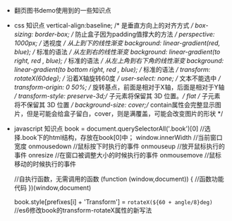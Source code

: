 - 翻页图书demo使用到的一些知识点
- css 知识点
    vertical-align:baseline;   /* 是垂直方向上的对齐方式 */
    box-sizing: border-box;   /* 防止盒子因为padding值撑大的方法 */
    perspective: 1000px; /* 透视度 */
    从上到下的线性渐变 background: linear-gradient(red, blue); /* 标准的语法 */
    从左到右的线性渐变 background: linear-gradient(to right, red , blue); /* 标准的语法 */
    从左上角到右下角的线性渐变 background: linear-gradient(to bottom right, red , blue); /* 标准的语法 */
    transform: rotateX(60deg); /* 沿着X轴旋转60度 */
    user-select: none; /* 文本不能选中 */
    transform-origin: 0 50%; /* 旋转基点，前面是相对于X轴，后面是相对于Y轴 */
    transform-style: preserve-3d;/*	子元素将保留其 3D 位置。*/  flat  /* 子元素将不保留其 3D 位置 */
    background-size: cover;/* contain属性会完整显示图片，但是可能会给盒子留白，cover，则是满覆盖，可能会改变图片的形状 */

- javascript 知识点
    book = document.querySelectorAll('.book')[0] //选择.book下的html结构，存放在book[0]中；
    window.innerWidth  //当前窗口宽度
    onmousedown  //鼠标按下时执行的事件
    onmouseup  //放开鼠标执行的事件
    onresize  //在窗口被调整大小的时候执行的事件
    onmousemove  //鼠标移动的时候执行的事件

    //自执行函数，无需调用的函数
    (function (window,document)) {
        //函数功能代码
    })(window,document)

    book.style[prefixes[i] + 'Transform'] = `rotateX(${60 + angle/8}deg)`  //es6修改book的transform-rotateX属性的新写法